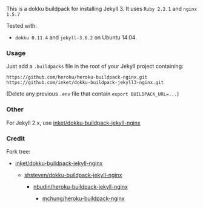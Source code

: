 This is a dokku buildpack for installing Jekyll 3. It uses `Ruby 2.2.1` and `nginx 1.5.7`

Tested with:
- `dokku 0.11.4` and `jekyll-3.6.2` on Ubuntu 14.04.

### Usage

Just add a `.buildpacks` file in the root of your Jekyll project containing:

```
https://github.com/heroku/heroku-buildpack-nginx.git
https://github.com/inket/dokku-buildpack-jekyll3-nginx.git
```

(Delete any previous `.env` file that contain `export BUILDPACK_URL=...`)

### Other

For Jekyll 2.x, use [inket/dokku-buildpack-jekyll-nginx](https://github.com/inket/dokku-buildpack-jekyll-nginx)

### Credit

Fork tree:

- [inket/dokku-buildpack-jekyll-nginx](https://github.com/inket/dokku-buildpack-jekyll-nginx)

	- [shsteven/dokku-buildpack-jekyll-nginx](https://github.com/shsteven/dokku-buildpack-jekyll-nginx)

		- [nbudin/heroku-buildpack-jekyll-nginx](https://github.com/nbudin/heroku-buildpack-jekyll-nginx)

			- [mchung/heroku-buildpack-nginx](https://github.com/mchung/heroku-buildpack-nginx)
